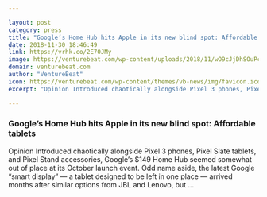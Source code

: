 ```yaml
---

layout: post
category: press
title: "Google’s Home Hub hits Apple in its new blind spot: Affordable tablets"
date: 2018-11-30 18:46:49
link: https://vrhk.co/2E70JMy
image: https://venturebeat.com/wp-content/uploads/2018/11/wO9cJjDhSOuPciVeOy6fkQ_thumb_184e0.jpg?fit=1182%2C665&strip=all
domain: venturebeat.com
author: "VentureBeat"
icon: https://venturebeat.com/wp-content/themes/vb-news/img/favicon.ico
excerpt: "Opinion Introduced chaotically alongside Pixel 3 phones, Pixel Slate tablets, and Pixel Stand accessories, Google’s $149 Home Hub seemed somewhat out of place at its October launch event. Odd name aside, the latest Google “smart display” — a tablet designed to be left in one place — arrived months after similar options from JBL and Lenovo, but …"

---
```


### Google’s Home Hub hits Apple in its new blind spot: Affordable tablets

Opinion Introduced chaotically alongside Pixel 3 phones, Pixel Slate tablets, and Pixel Stand accessories, Google’s $149 Home Hub seemed somewhat out of place at its October launch event. Odd name aside, the latest Google “smart display” — a tablet designed to be left in one place — arrived months after similar options from JBL and Lenovo, but …